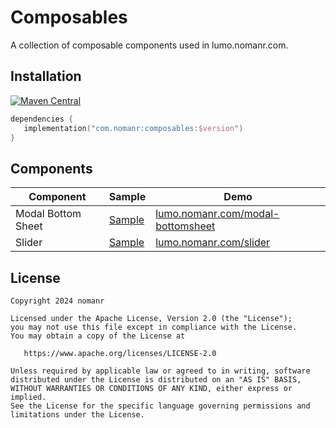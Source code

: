 # Composables

A collection of composable components used in lumo.nomanr.com.

## Installation

[![Maven Central](https://img.shields.io/maven-central/v/com.nomanr/composables)](https://search.maven.org/artifact/com.nomanr/composables)

```kotlin
dependencies {
   implementation("com.nomanr:composables:$version")
}
```

## Components

| Component          | Sample                                                                                                                                             | Demo                                                                                |
| ------------------ | -------------------------------------------------------------------------------------------------------------------------------------------------- | ----------------------------------------------------------------------------------- |
| Modal Bottom Sheet | [Sample](https://github.com/nomanr/lumo-ui/blob/main/sample/catalogue/src/main/java/com/nomanr/sample/ui/sample/samples/ModalBottomSheetSample.kt) | [lumo.nomanr.com/modal-bottomsheet](https://lumo.nomanr.com/modal-bottomsheet/demo) |
| Slider             | [Sample](https://github.com/nomanr/lumo-ui/blob/main/sample/catalogue/src/main/java/com/nomanr/sample/ui/sample/samples/SliderSample.kt)           | [lumo.nomanr.com/slider](https://lumo.nomanr.com/slider/demo)                       |

## License

```
Copyright 2024 nomanr

Licensed under the Apache License, Version 2.0 (the "License");
you may not use this file except in compliance with the License.
You may obtain a copy of the License at

   https://www.apache.org/licenses/LICENSE-2.0

Unless required by applicable law or agreed to in writing, software
distributed under the License is distributed on an "AS IS" BASIS,
WITHOUT WARRANTIES OR CONDITIONS OF ANY KIND, either express or implied.
See the License for the specific language governing permissions and
limitations under the License.
```
